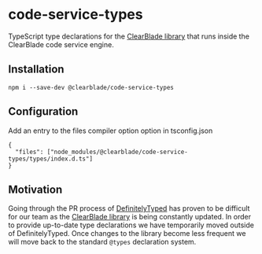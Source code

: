 # code-service-types

TypeScript type declarations for the [ClearBlade library](https://github.com/ClearBlade/native-libraries/blob/master/clearblade.md) that runs inside the ClearBlade code service engine.

## Installation

`npm i --save-dev @clearblade/code-service-types`

## Configuration

Add an entry to the files compiler option option in tsconfig.json

```
{
  "files": ["node_modules/@clearblade/code-service-types/types/index.d.ts"]
}
```

## Motivation

Going through the PR process of [DefinitelyTyped](https://github.com/DefinitelyTyped/DefinitelyTyped) has proven to be difficult for our team as the [ClearBlade library](https://github.com/ClearBlade/native-libraries/blob/master/clearblade.md) is being constantly updated. In order to provide up-to-date type declarations we have temporarily moved outside of DefinitelyTyped. Once changes to the library become less frequent we will move back to the standard `@types` declaration system.
